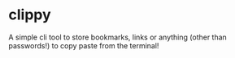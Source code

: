 # clippy
A simple cli tool to store bookmarks, links or anything (other than passwords!) to copy paste from the terminal!
